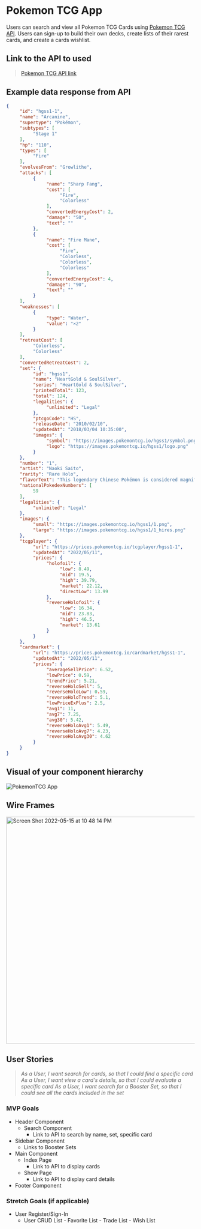 # Pokemon TCG App
Users can search and view all Pokemon TCG Cards using [Pokemon TCG API](https://dev.pokemontcg.io/). Users can sign-up to build their own decks, create lists of their rarest cards, and create a cards wishlist.


## Link to the API to used
> [Pokemon TCG API link](https://pokemontcg.io/)

## Example data response from API
```json
{
     "id": "hgss1-1",
     "name": "Arcanine",
     "supertype": "Pokémon",
     "subtypes": [
          "Stage 1"
     ],
     "hp": "110",
     "types": [
          "Fire"
     ],
     "evolvesFrom": "Growlithe",
     "attacks": [
          {
               "name": "Sharp Fang",
               "cost": [
                    "Fire",
                    "Colorless"
               ],
               "convertedEnergyCost": 2,
               "damage": "50",
               "text": ""
          },
          {
               "name": "Fire Mane",
               "cost": [
                    "Fire",
                    "Colorless",
                    "Colorless",
                    "Colorless"
               ],
               "convertedEnergyCost": 4,
               "damage": "90",
               "text": ""
          }
     ],
     "weaknesses": [
          {
               "type": "Water",
               "value": "×2"
          }
     ],
     "retreatCost": [
          "Colorless",
          "Colorless"
     ],
     "convertedRetreatCost": 2,
     "set": {
          "id": "hgss1",
          "name": "HeartGold & SoulSilver",
          "series": "HeartGold & SoulSilver",
          "printedTotal": 123,
          "total": 124,
          "legalities": {
               "unlimited": "Legal"
          },
          "ptcgoCode": "HS",
          "releaseDate": "2010/02/10",
          "updatedAt": "2018/03/04 10:35:00",
          "images": {
               "symbol": "https://images.pokemontcg.io/hgss1/symbol.png",
               "logo": "https://images.pokemontcg.io/hgss1/logo.png"
          }
     },
     "number": "1",
     "artist": "Naoki Saito",
     "rarity": "Rare Holo",
     "flavorText": "This legendary Chinese Pokémon is considered magnificent. Many people are enchanted by its grand mane.",
     "nationalPokedexNumbers": [
          59
     ],
     "legalities": {
          "unlimited": "Legal"
     },
     "images": {
          "small": "https://images.pokemontcg.io/hgss1/1.png",
          "large": "https://images.pokemontcg.io/hgss1/1_hires.png"
     },
     "tcgplayer": {
          "url": "https://prices.pokemontcg.io/tcgplayer/hgss1-1",
          "updatedAt": "2022/05/11",
          "prices": {
               "holofoil": {
                    "low": 8.49,
                    "mid": 19.5,
                    "high": 39.79,
                    "market": 22.12,
                    "directLow": 13.99
               },
               "reverseHolofoil": {
                    "low": 16.34,
                    "mid": 23.83,
                    "high": 46.5,
                    "market": 13.61
               }
          }
     },
     "cardmarket": {
          "url": "https://prices.pokemontcg.io/cardmarket/hgss1-1",
          "updatedAt": "2022/05/11",
          "prices": {
               "averageSellPrice": 6.52,
               "lowPrice": 0.59,
               "trendPrice": 5.21,
               "reverseHoloSell": 5,
               "reverseHoloLow": 0.59,
               "reverseHoloTrend": 5.1,
               "lowPriceExPlus": 2.5,
               "avg1": 11,
               "avg7": 7.25,
               "avg30": 5.42,
               "reverseHoloAvg1": 5.49,
               "reverseHoloAvg7": 4.23,
               "reverseHoloAvg30": 4.62
          }
     }
}
```

## Visual of your component hierarchy
![PokemonTCG App](https://user-images.githubusercontent.com/101363667/168511402-edee5d29-b1ec-4b2b-bd10-a710b1e9c54f.jpeg)

## Wire Frames
<img width="605" alt="Screen Shot 2022-05-15 at 10 48 14 PM" src="https://user-images.githubusercontent.com/101363667/168511641-a6eee964-b494-443e-89e0-8de377b77d76.png">

## User Stories
>  _As a User, I want search for cards, so that I could find a specific card_
 _As a User, I want view a card's details, so that I could evaluate a specific card_
_As a User, I want search for a Booster Set, so that I could see all the cards included in the set_

### MVP Goals
- Header Component
     - Search Component
          - Link to API to search by name, set, specific card
- Sidebar Component
     - Links to Booster Sets
- Main Component
     - Index Page
          - Link to API to display cards
     - Show Page
          - Link to API to display card details
- Footer Component

### Stretch Goals (if applicable)
- User Register/Sign-In
     - User CRUD List
           - Favorite List
           - Trade List
           - Wish List

